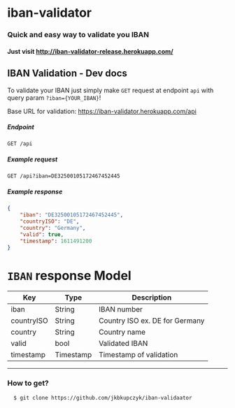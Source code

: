 # iban-validator
### Quick and easy way to validate you IBAN

#### Just visit http://iban-validator-release.herokuapp.com/


## IBAN Validation - Dev docs

To validate your IBAN just simply make `GET` request at endpoint `api` with query param `?iban={YOUR_IBAN}`! 

Base URL for validation: https://iban-validator.herokuapp.com/api

##### Endpoint
`GET /api`

##### Example request
`GET /api?iban=DE32500105172467452445`

##### Example response
```json
{
    "iban": "DE32500105172467452445",
    "countryISO": "DE",
    "country": "Germany",
    "valid": true,
    "timestamp": 1611491200
}
```

# `IBAN` response Model

| Key              | Type          | Description |
| ---------------- | ------------- | ----------- |
| iban             | String        | IBAN number |
| countryISO       | String        | Country ISO ex. DE for Germany |
| country          | String        | Country name |
| valid            | bool          | Validated IBAN |
| timestamp        | Timestamp     | Timestamp of validation |

---

### How to get?
```git
  $ git clone https://github.com/jkbkupczyk/iban-validaator
```
